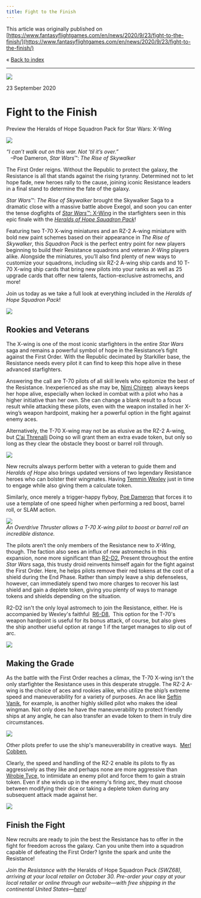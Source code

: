 ```yaml
---
title: Fight to the Finish
---
```


This article was originally published on [https://www.fantasyflightgames.com/en/news/2020/9/23/fight-to-the-finish/](https://www.fantasyflightgames.com/en/news/2020/9/23/fight-to-the-finish/)

&laquo; [Back to index](../index.md)

---

![](c8368b139b4dd77dc46bfefd5c9695a9.jpg)

23 September 2020

Fight to the Finish
===================

Preview the Heralds of Hope Squadron Pack for Star Wars: X-Wing

![](35af965a9fdbc15167cbae8c0ed37673.png)

_“I can’t walk out on this war. Not ‘til it’s over.”_  
   –Poe Dameron, _Star Wars_™: _The Rise of Skywalker_

The First Order reigns. Without the Republic to protect the galaxy, the Resistance is all that stands against the rising tyranny. Determined not to let hope fade, new heroes rally to the cause, joining iconic Resistance leaders in a final stand to determine the fate of the galaxy.

_Star Wars_™: _The Rise of Skywalker_ brought the Skywalker Saga to a dramatic close with a massive battle above Exegol, and soon you can enter the tense dogfights of [_Star Wars_™: X-Wing](https://www.fantasyflightgames.com/en/products/x-wing-second-edition/) in the starfighters seen in this epic finale with the _[Heralds of Hope Squadron Pack](https://www.fantasyflightgames.com/en/products/x-wing-second-edition/products/heralds-hope-squadron-pack/)_!

Featuring two T-70 X-wing miniatures and an RZ-2 A-wing miniature with bold new paint schemes based on their appearance in _The Rise of Skywalker_, this _Squadron Pack_ is the perfect entry point for new players beginning to build their Resistance squadrons and veteran _X-Wing_ players alike. Alongside the miniatures, you’ll also find plenty of new ways to customize your squadrons, including six RZ-2 A-wing ship cards and 10 T-70 X-wing ship cards that bring new pilots into your ranks as well as 25 upgrade cards that offer new talents, faction-exclusive astromechs, and more!

Join us today as we take a full look at everything included in the _Heralds of Hope Squadron Pack_!

![](045e80f8915427bc2890c1c79f1b40b2.png)

Rookies and Veterans
--------------------

The X-wing is one of the most iconic starfighters in the entire _Star Wars_ saga and remains a powerful symbol of hope in the Resistance’s fight against the First Order. With the Republic decimated by Starkiller base, the Resistance needs every pilot it can find to keep this hope alive in these advanced starfighters.

Answering the call are T-70 pilots of all skill levels who epitomize the best of the Resistance. Inexperienced as she may be, [Nimi Chireen](08a6550f675dcacd48fb9058c9c60c88.png)  always keeps her hope alive, especially when locked in combat with a pilot who has a higher initiative than her own. She can change a blank result to a focus result while attacking these pilots, even with the weapon installed in her X-wing’s weapon hardpoint, making her a powerful option in the fight against enemy aces.

Alternatively, the T-70 X-wing may not be as elusive as the RZ-2 A-wing, but [C’ai Threnalli](cbd150f75fa6e4e0b376e8e5194bc165.png) Doing so will grant them an extra evade token, but only so long as they clear the obstacle they boost or barrel roll through.

![](46d9134e77d131db102fbdfdf98241ba.png)

New recruits always perform better with a veteran to guide them and _Heralds of Hope_ also brings updated versions of two legendary Resistance heroes who can bolster their wingmates. Having [Temmin Wexley](4a546652f2832db6b90d04ccb2d95c37.png) just in time to engage while also giving them a calculate token.

Similarly, once merely a trigger-happy flyboy, [Poe Dameron](bea0c8f5d2f5bf04adb9a8cbe720ca2e.png) that forces it to use a template of one speed higher when performing a red boost, barrel roll, or SLAM action.

![](adf140a8dd3f56c6ad9f57809b94c84e.jpg)  
_An Overdrive Thruster allows a T-70 X-wing pilot to boost or barrel roll an incredible distance._

The pilots aren’t the only members of the Resistance new to _X-Wing_, though. The faction also sees an influx of new astromechs in this expansion, none more significant than [R2-D2.](9949fb66c01f2db046e2369740c8a368.png) Present throughout the entire _Star Wars_ saga, this trusty droid reinvents himself again for the fight against the First Order. Here, he helps pilots remove their red tokens at the cost of a shield during the End Phase. Rather than simply leave a ship defenseless, however, can immediately spend two more charges to recover his last shield and gain a deplete token, giving you plenty of ways to manage tokens and shields depending on the situation. 

R2-D2 isn't the only loyal astromech to join the Resistance, either. He is accompanied by Wexley's faithful  [R6-D8,](975ed8dc9826c5f0730a8cfb6ad30417.png)  This option for the T-70's weapon hardpoint is useful for its bonus attack, of course, but also gives the ship another useful option at range 1 if the target manages to slip out of arc.

![](47b60729e65fc1873053960335b13d5f.png)

Making the Grade
----------------

As the battle with the First Order reaches a climax, the T-70 X-wing isn't the only starfighter the Resistance uses in this desperate struggle. The RZ-2 A-wing is the choice of aces and rookies alike, who utilize the ship’s extreme speed and maneuverability for a variety of purposes. An ace like [Seftin Vanik,](2eeacb401d9cc30c45ee6920ff7b691d.png) for example, is another highly skilled pilot who makes the ideal wingman. Not only does he have the maneuverability to protect friendly ships at any angle, he can also transfer an evade token to them in truly dire circumstances.

![](c937932b483e9e19e53cd5b4f736978e.png)

Other pilots prefer to use the ship's maneuverability in creative ways.  [Merl Cobben,](7b6aec644250f132f53cc6d8c7796b87.png)

Clearly, the speed and handling of the RZ-2 enable its pilots to fly as aggressively as they like and perhaps none are more aggressive than [Wrobie Tyce,](cd949c3b9939e3fa5c5c5ffb28236fc8.png) to intimidate an enemy pilot and force them to gain a strain token. Even if she winds up in the enemy's firing arc, they must choose between modifying their dice or taking a deplete token during any subsequent attack made against her.

![](680c450279922fc1e73a71a417b63993.png)

Finish the Fight
----------------

New recruits are ready to join the best the Resistance has to offer in the fight for freedom across the galaxy. Can you unite them into a squadron capable of defeating the First Order? Ignite the spark and unite the Resistance!    

_Join the Resistance with the_ Heralds of Hope Squadron Pack _(SWZ68), arriving at your local retailer on October 30. Pre-order your copy at your local retailer or online through our website—with free shipping in the continental United States—[here](https://store.us.asmodee.com/preorders/create/SWZ68/)!_